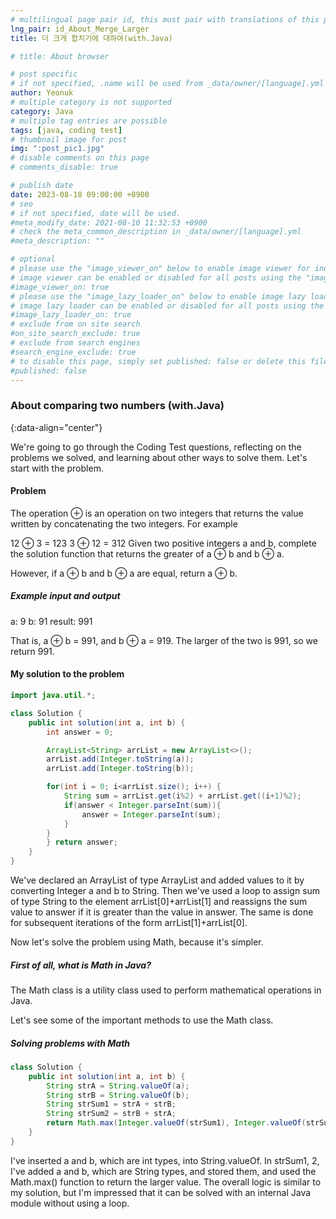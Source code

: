 ```yaml
---
# multilingual page pair id, this must pair with translations of this page. (This name must be unique)
lng_pair: id_About_Merge_Larger
title: 더 크게 합치기에 대하여(with.Java)

# title: About browser

# post specific
# if not specified, .name will be used from _data/owner/[language].yml
author: Yeonuk
# multiple category is not supported
category: Java
# multiple tag entries are possible
tags: [java, coding test]
# thumbnail image for post
img: ":post_pic1.jpg"
# disable comments on this page
# comments_disable: true

# publish date
date: 2023-08-18 09:00:00 +0900
# seo
# if not specified, date will be used.
#meta_modify_date: 2021-08-10 11:32:53 +0900
# check the meta_common_description in _data/owner/[language].yml
#meta_description: ""

# optional
# please use the "image_viewer_on" below to enable image viewer for individual pages or posts (_posts/ or [language]/_posts folders).
# image viewer can be enabled or disabled for all posts using the "image_viewer_posts: true" setting in _data/conf/main.yml.
#image_viewer_on: true
# please use the "image_lazy_loader_on" below to enable image lazy loader for individual pages or posts (_posts/ or [language]/_posts folders).
# image lazy loader can be enabled or disabled for all posts using the "image_lazy_loader_posts: true" setting in _data/conf/main.yml.
#image_lazy_loader_on: true
# exclude from on site search
#on_site_search_exclude: true
# exclude from search engines
#search_engine_exclude: true
# to disable this page, simply set published: false or delete this file
#published: false
---
```


<!-- outline-start -->

### About comparing two numbers (with.Java)

{:data-align="center"}

<!-- outline-end -->

We're going to go through the Coding Test questions, reflecting on the problems we solved, and learning about other ways to solve them.
Let's start with the problem.

#### Problem

The operation ⊕ is an operation on two integers that returns the value written by concatenating the two integers. For example

12 ⊕ 3 = 123
3 ⊕ 12 = 312
Given two positive integers a and b, complete the solution function that returns the greater of a ⊕ b and b ⊕ a.

However, if a ⊕ b and b ⊕ a are equal, return a ⊕ b.

##### Example input and output

a: 9
b: 91
result: 991

That is, a ⊕ b = 991, and b ⊕ a = 919. The larger of the two is 991, so we return 991.

#### My solution to the problem

```java
import java.util.*;

class Solution {
    public int solution(int a, int b) {
        int answer = 0;

        ArrayList<String> arrList = new ArrayList<>();
        arrList.add(Integer.toString(a));
        arrList.add(Integer.toString(b));

        for(int i = 0; i<arrList.size(); i++) {
            String sum = arrList.get(i%2) + arrList.get((i+1)%2);
            if(answer < Integer.parseInt(sum)){
                answer = Integer.parseInt(sum);
            }
        }
        } return answer;
    }
}
```

We've declared an ArrayList of type ArrayList and added values to it by converting Integer a and b to String. Then we've used a loop to assign sum of type String to the element
arrList[0]+arrList[1] and reassigns the sum value to answer if it is greater than the value in answer. The same is done for subsequent iterations of the form arrList[1]+arrList[0].

Now let's solve the problem using Math, because it's simpler.

##### First of all, what is Math in Java?

The Math class is a utility class used to perform mathematical operations in Java.

Let's see some of the important methods to use the Math class.

##### Solving problems with Math

```java
class Solution {
    public int solution(int a, int b) {
        String strA = String.valueOf(a);
        String strB = String.valueOf(b);
        String strSum1 = strA + strB;
        String strSum2 = strB + strA;
        return Math.max(Integer.valueOf(strSum1), Integer.valueOf(strSum2));
    }
}
```

I've inserted a and b, which are int types, into String.valueOf. In strSum1, 2, I've added a and b, which are String types, and stored them, and used the Math.max() function to return the larger value. The overall logic is similar to my solution, but I'm impressed that it can be solved with an internal Java module without using a loop.

